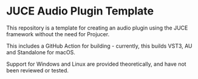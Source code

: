 # JUCE Audio Plugin Template

This repository is a template for creating an audio plugin using the JUCE framework without the need for Projucer.

This includes a GitHub Action for building - currently, this builds VST3, AU and Standalone for macOS.

Support for Windows and Linux are provided theoretically, and have not been reviewed or tested.
